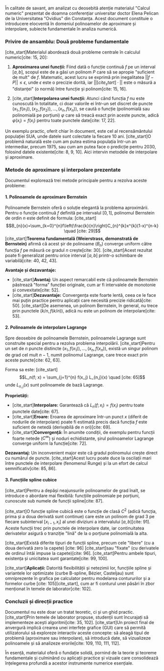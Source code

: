 În calitate de savant, am analizat cu deosebită atenție materialul "Calcul numeric" prezentat de doamna conferențiar universitar doctor Elena Pelican de la Universitatea "Ovidius" din Constanța. Acest document constituie o introducere elocventă în domeniul polinoamelor de aproximare și interpolare, subiecte fundamentale în analiza numerică.

### **Privire de ansamblu: Două probleme fundamentale**

[cite_start]Materialul abordează două probleme centrale în calculul numeric[cite: 15, 20]:

1.  **Aproximarea unei funcții:** Fiind dată o funcție continuă $f$ pe un interval $[a, b]$, scopul este de a găsi un polinom $P$ care să se apropie "suficient de mult" de $f$. Matematic, acest lucru se exprimă prin inegalitatea $||f - P|| \leq \epsilon$, unde $\epsilon$ este o precizie dorită, iar $|| [cite_start]\cdot ||$ este o măsură a "distanței" (o normă) între funcție și polinom[cite: 15, 16].

2.  [cite_start]**Interpolarea unei funcții:** Atunci când funcția $f$ nu este cunoscută în totalitate, ci doar valorile ei într-un set discret de puncte $(x_1, f(x_1)), (x_2, f(x_2)), \dots, (x_n, f(x_n))$, se caută o funcție (polinomială sau polinomială pe porțiuni) $\varphi$ care să treacă exact prin aceste puncte, adică $\varphi(x_i) = f(x_i)$ pentru toate punctele date[cite: 17, 22].

Un exemplu practic, oferit chiar în document, este cel al recensământului populației SUA, unde datele sunt colectate la fiecare 10 ani. [cite_start]O problemă naturală este cum am putea estima populația într-un an intermediar, precum 1975, sau cum am putea face o predicție pentru 2030, folosind datele existente[cite: 8, 9, 10]. Aici intervin metodele de interpolare și aproximare.

### **Metode de aproximare și interpolare prezentate**

Documentul explorează trei metode principale pentru a rezolva aceste probleme:

#### **1. Polinoamele de aproximare Bernstein**

Polinoamele Bernstein oferă o soluție elegantă la problema aproximării. Pentru o funcție continuă $f$ definită pe intervalul $[0, 1]$, polinomul Bernstein de ordin $n$ este definit de formula:
[cite_start]$$B_{n}(x)=\sum_{k=0}^{n}f\left(\frac{k}{n}\right)C_{n}^{k}x^{k}(1-x)^{n-k} \quad [cite: 29]$$
[cite_start]**Teorema fundamentală (Weierstrass, demonstrată de Bernstein)** afirmă că acest șir de polinoame $(B_n)$ converge uniform către funcția $f$ pe măsură ce gradul $n$ crește[cite: 30]. [cite_start]Acest rezultat poate fi generalizat pentru orice interval $[a, b]$ printr-o schimbare de variabilă[cite: 40, 42, 43].

**Avantaje și dezavantaje:**
* [cite_start]**Avantaj:** Un aspect remarcabil este că polinoamele Bernstein păstrează "forma" funcției originale, cum ar fi intervalele de monotonie și convexitate[cite: 52].
* [cite_start]**Dezavantaje:** Convergența este foarte lentă, ceea ce le face mai puțin practice pentru aplicații care necesită precizie ridicată[cite: 50]. [cite_start]De asemenea, un polinom Bernstein, în general, *nu* trece prin punctele $(k/n, f(k/n))$, adică nu este un polinom de interpolare[cite: 53].

#### **2. Polinoamele de interpolare Lagrange**

Spre deosebire de polinoamele Bernstein, polinoamele Lagrange sunt construite special pentru a rezolva problema interpolării. [cite_start]Pentru un set de $n$ puncte distincte $(x_1, f(x_1)), \dots, (x_n, f(x_n))$, există un singur polinom de grad cel mult $n-1$, numit polinomul Lagrange, care trece exact prin aceste puncte[cite: 62, 63].

Forma sa este:
[cite_start]$$L_n(f; x) = \sum_{j=1}^{n} f(x_j) L_{n,j}(x) \quad [cite: 65]$$
unde $L_{n,j}(x)$ sunt polinoamele de bază Lagrange.

**Proprietăți:**
* [cite_start]**Interpolare:** Garantează că $L_n(f; x_i) = f(x_i)$ pentru toate punctele date[cite: 67].
* [cite_start]**Eroare:** Eroarea de aproximare într-un punct $x$ (diferit de nodurile de interpolare) poate fi estimată precis dacă funcția $f$ este suficient de netedă (derivabilă de $n$ ori)[cite: 69].
* [cite_start]**Convergență:** În anumite condiții, de exemplu pentru funcții foarte netede ($C^\infty$) și noduri echidistante, șirul polinoamelor Lagrange converge uniform la funcție[cite: 72].

**Dezavantaj:** Un inconvenient major este că gradul polinomului crește direct cu numărul de puncte. [cite_start]Acest lucru poate duce la oscilații mari între punctele de interpolare (fenomenul Runge) și la un efort de calcul semnificativ[cite: 85, 86].

#### **3. Funcțiile spline cubice**

[cite_start]Pentru a depăși neajunsurile polinoamelor de grad înalt, se introduce o abordare mai flexibilă: funcțiile polinomiale pe porțiuni, cunoscute sub numele de funcții spline[cite: 87].

[cite_start]O funcție spline cubică este o funcție de clasă $C^2$ (adică funcția, prima și a doua derivată sunt continue) care este un polinom de grad 3 pe fiecare subinterval $[x_{i-1}, x_i]$ al unei diviziuni a intervalului $[a, b]$[cite: 91]. Aceste funcții trec prin punctele de interpolare date, iar continuitatea derivatelor asigură o tranziție "lină" de la o porțiune polinomială la alta.

[cite_start]Există diferite tipuri de funcții spline, precum cele "libere" (cu a doua derivată zero la capete) [cite: 96] [cite_start]sau "fixate" (cu derivatele de ordinul întâi impuse la capete)[cite: 96]. [cite_start]Pentru ambele tipuri, existența și unicitatea sunt garantate[cite: 99, 100].

[cite_start]**Aplicații:** Datorită flexibilității și netezimii lor, funcțiile spline și variantele lor optimizate (curbe B-spline, Bézier, Casteljau) sunt omniprezente în grafica pe calculator pentru modelarea contururilor și a formelor curbe [cite: 105][cite_start], cum ar fi conturul unei păsări în zbor menționat în temele de laborator[cite: 102].

### **Concluzii și direcții practice**

Documentul nu este doar un tratat teoretic, ci și un ghid practic. [cite_start]Prin temele de laborator propuse, studenții sunt încurajați să implementeze acești algoritmi[cite: 35, 102]. [cite_start]Un proiect final de anvergură implică crearea unei interfețe grafice (GUI) care să permită utilizatorului să exploreze interactiv aceste concepte: să aleagă tipul de problemă (aproximare sau interpolare), să introducă date, să vizualizeze polinoamele și să analizeze erorile[cite: 109, 110, 111, 112].

În esență, materialul oferă o fundație solidă, pornind de la teorie și teoreme fundamentale și culminând cu aplicații practice și vizuale care consolidează înțelegerea profundă a acestor instrumente numerice esențiale.
